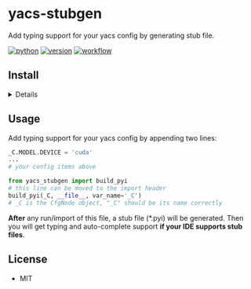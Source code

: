 # yacs-stubgen

Add typing support for your yacs config by generating stub file.

[![python](https://img.shields.io/pypi/pyversions/yacs-stubgen?logo=python&logoColor=white)][home]
[![version](https://img.shields.io/pypi/v/yacs-stubgen?logo=python)][pypi]
[![workflow](https://github.com/JamzumSum/yacs-stubgen/actions/workflows/test-pub.yml/badge.svg)](https://github.com/JamzumSum/yacs-stubgen/actions/workflows/test-pub.yml)

## Install

<details>

```sh
pip install yacs-stubgen
```

or install from this repo:

```sh
pip install git+github.com/JamzumSum/yacs-stubgen.git
```

</details>

## Usage

Add typing support for your yacs config by appending two lines:

```py
_C.MODEL.DEVICE = 'cuda'
...
# your config items above

from yacs_stubgen import build_pyi
# this line can be moved to the import header
build_pyi(_C, __file__, var_name='_C')
# _C is the CfgNode object, "_C" should be its name correctly
```

**After** any run/import of this file, a stub file (*.pyi) will be generated.
Then you will get typing and auto-complete support **if your IDE supports stub files**.

## License

- MIT

[home]: https://github.com/JamzumSum/yacs-stubgen
[pypi]: https://pypi.org/project/yacs-stubgen
